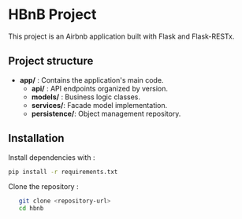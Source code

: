 # HBnB Project

This project is an Airbnb application built with Flask and Flask-RESTx.

## Project structure

- **app/** : Contains the application's main code.
  - **api/** : API endpoints organized by version.
  - **models/** : Business logic classes.
  - **services/**: Facade model implementation.
  - **persistence/**: Object management repository.

## Installation

Install dependencies with :

```bash
pip install -r requirements.txt
```

Clone the repository :

```bash
   git clone <repository-url>
   cd hbnb
```
